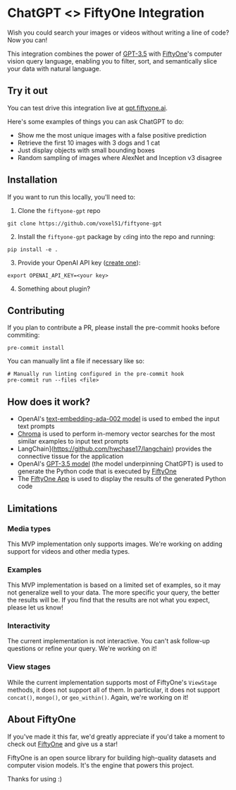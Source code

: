 # ChatGPT <> FiftyOne Integration

Wish you could search your images or videos without writing a line of code? Now
you can!

This integration combines the power of
[GPT-3.5](https://platform.openai.com/docs/models/gpt-3-5) with
[FiftyOne](https://github.com/voxel51/fiftyone)'s computer vision query
language, enabling you to filter, sort, and semantically slice your data with
natural language.

## Try it out

You can test drive this integration live at
[gpt.fiftyone.ai](https://gpt.fiftyone.ai).

Here's some examples of things you can ask ChatGPT to do:

- Show me the most unique images with a false positive prediction
- Retrieve the first 10 images with 3 dogs and 1 cat
- Just display objects with small bounding boxes
- Random sampling of images where AlexNet and Inception v3 disagree

## Installation

If you want to run this locally, you'll need to:

1. Clone the `fiftyone-gpt` repo

```shell
git clone https://github.com/voxel51/fiftyone-gpt
```

2. Install the `fiftyone-gpt` package by `cd`ing into the repo and running:

```shell
pip install -e .
```

3. Provide your OpenAI API key
   ([create one](https://platform.openai.com/account/api-keys)):

```shell
export OPENAI_API_KEY=<your key>
```

4. Something about plugin?

## Contributing

If you plan to contribute a PR, please install the pre-commit hooks before
commiting:

```shell
pre-commit install
```

You can manually lint a file if necessary like so:

```shell
# Manually run linting configured in the pre-commit hook
pre-commit run --files <file>
````

## How does it work?

-   OpenAI's
    [text-embedding-ada-002 model](https://platform.openai.com/docs/guides/embeddings/embedding-models)
    is used to embed the input text prompts
-   [Chroma](https://www.trychroma.com) is used to perform in-memory vector
    searches for the most similar examples to input text prompts
-   LangChain](https://github.com/hwchase17/langchain) provides the connective
    tissue for the application
-   OpenAI's [GPT-3.5 model](https://platform.openai.com/docs/models/gpt-3-5)
    (the model underpinning ChatGPT) is used to generate the Python code that
    is executed by [FiftyOne](https://github.com/voxel51/fiftyone)
-   The [FiftyOne App](https://docs.voxel51.com/user_guide/app.html) is used to
    display the results of the generated Python code

## Limitations

### Media types

This MVP implementation only supports images. We're working on adding support
for videos and other media types.

### Examples

This MVP implementation is based on a limited set of examples, so it may not
generalize well to your data. The more specific your query, the better the
results will be. If you find that the results are not what you expect, please
let us know!

### Interactivity

The current implementation is not interactive. You can't ask follow-up
questions or refine your query. We're working on it!

### View stages

While the current implementation supports most of FiftyOne's `ViewStage`
methods, it does not support all of them. In particular, it does not support
`concat()`, `mongo()`, or `geo_within()`. Again, we're working on it!

## About FiftyOne

If you've made it this far, we'd greatly appreciate if you'd take a moment to
check out [FiftyOne](https://github.com/voxel51/fiftyone) and give us a star!

FiftyOne is an open source library for building high-quality datasets and
computer vision models. It's the engine that powers this project.

Thanks for using :)

